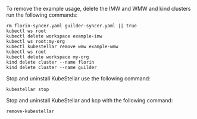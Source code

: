 <!--teardown-the-environment-start-->
To remove the example usage, delete the IMW and WMW and kind clusters run the following commands:

```shell
rm florin-syncer.yaml guilder-syncer.yaml || true
kubectl ws root
kubectl delete workspace example-imw
kubectl ws root:my-org
kubectl kubestellar remove wmw example-wmw
kubectl ws root
kubectl delete workspace my-org
kind delete cluster --name florin
kind delete cluster --name guilder
```

Stop and uninstall KubeStellar use the following command:

```shell
kubestellar stop
```

Stop and uninstall KubeStellar and kcp with the following command:

```shell
remove-kubestellar
```
<!--teardown-the-environment-end-->